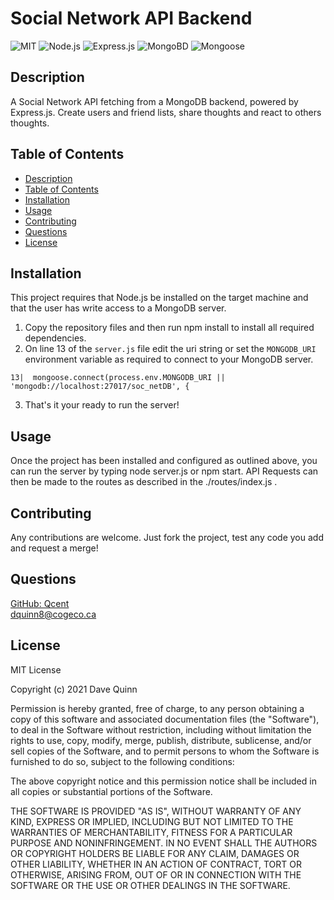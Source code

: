 
# Social Network API Backend
 
 ![MIT](https://img.shields.io/badge/License-MIT-orange)  ![Node.js](https://img.shields.io/badge/Tech-Node.js-lightblue)  ![Express.js](https://img.shields.io/badge/Tech-Express.js-lightblue)  ![MongoBD](https://img.shields.io/badge/Tech-MongoBD-lightblue)  ![Mongoose](https://img.shields.io/badge/Tech-Mongoose-lightblue) 

## Description
A Social Network API fetching from a MongoDB backend, powered by Express.js. Create users and friend lists, share thoughts and react to others thoughts.  

## Table of Contents

* [Description](#description)
* [Table of Contents](#table-of-contents)
* [Installation](#installation)
* [Usage](#usage)
* [Contributing](#contributing)
* [Questions](#questions)
* [License](#license)

## Installation

This project requires that Node.js be installed on the target machine and that the user has write access to a MongoDB server.

1. Copy the repository files and then run npm install to install all required dependencies.
2.  On line 13 of the `server.js` file edit the uri string or set the `MONGODB_URI` environment variable as required to connect to your MongoDB server.
```
13|  mongoose.connect(process.env.MONGODB_URI || 'mongodb://localhost:27017/soc_netDB', {
```
3. That's it your ready to run the server!

## Usage

Once the project has been installed and configured as outlined above, you can run the server by typing node server.js or npm start. API Requests can then be made to the routes as described in the ./routes/index.js . 

## Contributing

Any contributions are welcome. Just fork the project, test any code you add and request a merge! 

## Questions

[GitHub: Qcent](https://github.com/Qcent)  
dquinn8@cogeco.ca

   
## License

MIT License

Copyright (c) 2021 Dave Quinn

Permission is hereby granted, free of charge, to any person obtaining a copy
of this software and associated documentation files (the "Software"), to deal
in the Software without restriction, including without limitation the rights
to use, copy, modify, merge, publish, distribute, sublicense, and/or sell
copies of the Software, and to permit persons to whom the Software is
furnished to do so, subject to the following conditions:

The above copyright notice and this permission notice shall be included in all
copies or substantial portions of the Software.

THE SOFTWARE IS PROVIDED "AS IS", WITHOUT WARRANTY OF ANY KIND, EXPRESS OR
IMPLIED, INCLUDING BUT NOT LIMITED TO THE WARRANTIES OF MERCHANTABILITY,
FITNESS FOR A PARTICULAR PURPOSE AND NONINFRINGEMENT. IN NO EVENT SHALL THE
AUTHORS OR COPYRIGHT HOLDERS BE LIABLE FOR ANY CLAIM, DAMAGES OR OTHER
LIABILITY, WHETHER IN AN ACTION OF CONTRACT, TORT OR OTHERWISE, ARISING FROM,
OUT OF OR IN CONNECTION WITH THE SOFTWARE OR THE USE OR OTHER DEALINGS IN THE
SOFTWARE.
                 

     